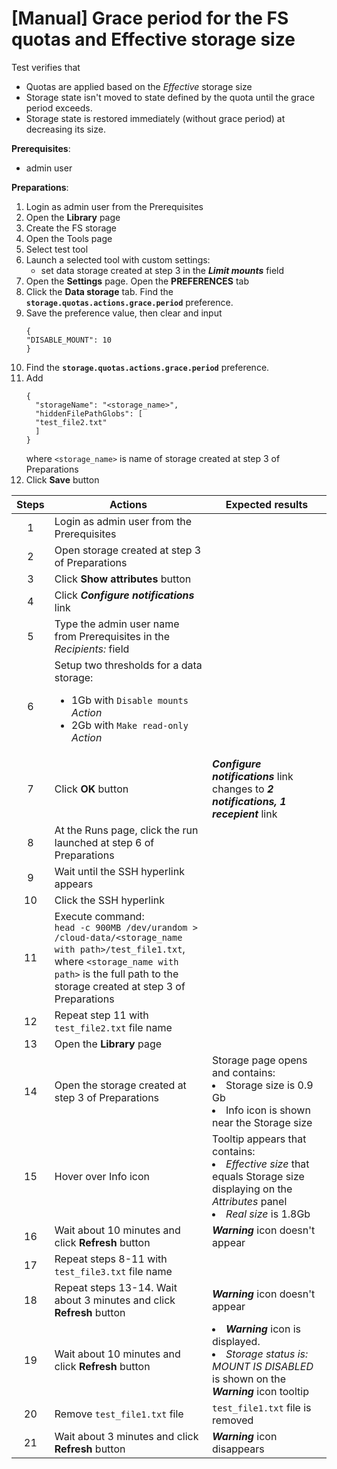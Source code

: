 # [Manual] Grace period for the FS quotas and Effective storage size

Test verifies that
- Quotas are applied based on the *Effective* storage size
- Storage state isn't moved to state defined by the quota until the grace period exceeds.
- Storage state is restored immediately (without grace period) at decreasing its size. 

**Prerequisites**:
- admin user

**Preparations**:
1. Login as admin user from the Prerequisites
2. Open the **Library** page
3. Create the FS storage
4. Open the Tools page 
5. Select test tool
6. Launch a selected tool with custom settings:
    - set data storage created at step 3 in the ***Limit mounts*** field
7. Open the **Settings** page. Open the **PREFERENCES** tab
8. Click the **Data storage** tab. Find the **`storage.quotas.actions.grace.period`** preference.
9. Save the preference value, then clear and input
   ````
   {
   "DISABLE_MOUNT": 10
   }
   ````
10. Find the **`storage.quotas.actions.grace.period`** preference.
11. Add 
    ````
    {
      "storageName": "<storage_name>",
      "hiddenFilePathGlobs": [
      "test_file2.txt"
      ]
    }
    ````
    where `<storage_name>` is name of storage created at step 3 of Preparations
12. Click **Save** button

| Steps | Actions | Expected results |
| :---: | --- | --- |
| 1 | Login as admin user from the Prerequisites | | 
| 2 | Open storage created at step 3 of Preparations | |
| 3 | Click **Show attributes** button | |
| 4 | Click ***Configure notifications*** link | |
| 5 | Type the admin user name from Prerequisites in the *Recipients:* field | |
| 6 | Setup two thresholds for a data storage: <ul><li> 1Gb with `Disable mounts` *Action* <li> 2Gb with `Make read-only` *Action* | |
| 7 | Click **OK** button | ***Configure notifications*** link changes to ***2 notifications, 1 recepient*** link |
| 8 | At the Runs page, click the run launched at step 6 of Preparations | |
| 9 | Wait until the SSH hyperlink appears | |
| 10 | Click the SSH hyperlink | |
| 11 | Execute command: <br> `head -c 900MB /dev/urandom > /cloud-data/<storage_name with path>/test_file1.txt`, <br>where `<storage_name with path>` is the full path to the storage created at step 3 of Preparations | |
| 12 | Repeat step 11 with `test_file2.txt` file name | |
| 13 | Open the **Library** page | |
| 14 | Open the storage created at step 3 of Preparations | Storage page opens and contains: <li> Storage size is 0.9 Gb <li> Info icon is shown near the Storage size |
| 15 | Hover over Info icon | Tooltip appears that contains: <li> *Effective size* that equals Storage size displaying on the *Attributes* panel <li> *Real size* is 1.8Gb |
| 16 | Wait  about 10 minutes and click **Refresh** button | ***Warning*** icon doesn't appear |
| 17 | Repeat steps 8-11 with `test_file3.txt` file name | |
| 18 |  Repeat steps 13-14. Wait about 3 minutes and click **Refresh** button | ***Warning*** icon doesn't appear |
| 19 | Wait  about 10 minutes and click **Refresh** button | <li> ***Warning*** icon is displayed. <li> *Storage status is: MOUNT IS DISABLED* is shown on the ***Warning*** icon tooltip |
| 20 | Remove `test_file1.txt` file | `test_file1.txt` file is removed |
| 21 | Wait about 3 minutes and click **Refresh** button | ***Warning*** icon disappears |
